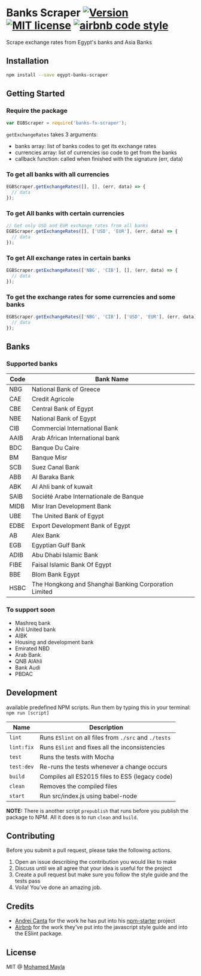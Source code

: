# Banks Scraper [![Version](https://img.shields.io/npm/v/banks-fx-scraper.svg)](https://www.npmjs.com/package/banks-fx-scraper) [![MIT license](https://img.shields.io/badge/license-MIT-brightgreen.svg)](https://github.com/MMayla/egypt-banks-scraper/blob/master/LICENSE) [![airbnb code style](https://img.shields.io/badge/code%20style-airbnb-fd5c63.svg)](https://github.com/airbnb/javascript)

Scrape exchange rates from Egypt's banks and Asia Banks

## Installation
```bash
npm install --save egypt-banks-scraper
```

## Getting Started

### Require the package
```javascript
var EGBScraper = require('banks-fx-scraper');
```

`getExchangeRates` takes 3 arguments:
  - banks array: list of banks codes to get its exchange rates
  - currencies array: list of currencies iso code to get from the banks
  - callback function: called when finished with the signature (err, data)

### To get all banks with all currencies
```javascript
EGBScraper.getExchangeRates([], [], (err, data) => {
  // data
});
```

### To get All banks with certain currencies
```javascript
// Get only USD and EUR exchange rates from all banks
EGBScraper.getExchangeRates([], ['USD', 'EUR'], (err, data) => {
  // data
});
```

### To get All exchange rates in certain banks
```javascript
EGBScraper.getExchangeRates(['NBG', 'CIB'], [], (err, data) => {
  // data
});
```

### To get the exchange rates for some currencies and some banks
```javascript
EGBScraper.getExchangeRates(['NBG', 'CIB'], ['USD', 'EUR'], (err, data) => {
  // data
});
```
## Banks
### Supported banks
| Code | Bank Name                              |
| ---- | -------------------------------------- |
| NBG  | National Bank of Greece                |
| CAE  | Credit Agricole                        |
| CBE  | Central Bank of Egypt                  |
| NBE  | National Bank of Egypt                 |
| CIB  | Commercial International Bank          |
| AAIB | Arab African International bank        |
| BDC  | Banque Du Caire                        |
| BM   | Banque Misr                            |
| SCB  | Suez Canal Bank                        |
| ABB  | Al Baraka Bank                         |
| ABK  | Al Ahli bank of kuwait                 |
| SAIB | Société Arabe Internationale de Banque |
| MIDB | Misr Iran Development Bank             |
| UBE  | The United Bank of Egypt               |
| EDBE | Export Development Bank of Egypt       |
| AB   | Alex Bank                              |
| EGB  | Egyptian Gulf Bank                     |
| ADIB | Abu Dhabi Islamic Bank                 |
| FIBE | Faisal Islamic Bank Of Egypt           |
| BBE  | Blom Bank Egypt                        |
| HSBC | The Hongkong and Shanghai Banking Corporation Limited   |

### To support soon
- Mashreq bank
- Ahli United bank
- AIBK
- Housing and development bank
- Emirated NBD
- Arab Bank
- QNB AlAhli
- Bank Audi
- PBDAC

## Development

available predefined NPM scripts.
Run them by typing this in your terminal: `npm run [script]`

| Name       | Description                                           |
| ---------- | ----------------------------------------------------- |
| `lint`     | Runs `ESlint` on all files from `./src` and `./tests` |
| `lint:fix` | Runs `ESlint` and fixes all the inconsistencies       |
| `test`     | Runs the tests with Mocha                             |
| `test:dev` | Re-runs the tests whenever a change occurs            |
| `build`    | Compiles all ES2015 files to ES5 (legacy code)        |
| `clean`    | Removes the compiled files                            |
| `start`    | Run src/index.js using babel-node

**NOTE:** There is another script `prepublish` that runs before you publish the package to NPM. All it does is to run `clean` and `build`.

## Contributing

Before you submit a pull request, please take the following actions.

1. Open an issue describing the contribution you would like to make
2. Discuss until we all agree that your idea is useful for the project
3. Create a pull request but make sure you follow the style guide and the tests pass
4. Voila! You've done an amazing job.

## Credits

- [Andrei Canta](https://twitter.com/deiucanta) for the work he has put into his [npm-starter](https://github.com/deiucanta/npm-starter) project
- [Airbnb](http://airbnb.com) for the work they've put into the javascript style guide and into the ESlint package.

## License

MIT @ [Mohamed Mayla](https://twitter.com/mohamedmayla)
